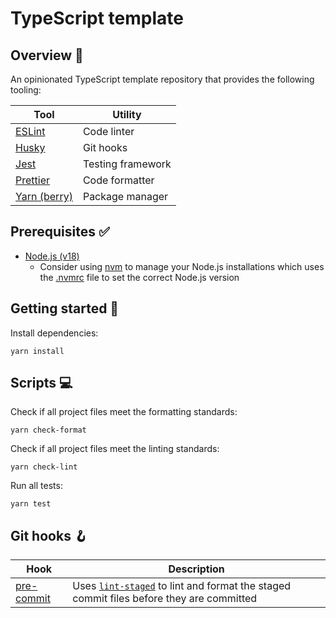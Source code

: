 # TypeScript template

## Overview 📑

An opinionated TypeScript template repository that provides the following tooling:

| Tool                                                           | Utility           |
| -------------------------------------------------------------- | ----------------- |
| [ESLint](https://eslint.org/docs/latest/)                      | Code linter       |
| [Husky](https://typicode.github.io/husky/getting-started.html) | Git hooks         |
| [Jest](https://jestjs.io/docs/getting-started)                 | Testing framework |
| [Prettier](https://prettier.io/docs/en/)                       | Code formatter    |
| [Yarn (berry)](https://yarnpkg.com/getting-started)            | Package manager   |

## Prerequisites ✅

- [Node.js (v18)](https://nodejs.org/en)
  - Consider using [nvm](https://github.com/nvm-sh/nvm) to manage your Node.js installations which uses the [.nvmrc](./.nvmrc) file to set the correct Node.js version

## Getting started 🚀

Install dependencies:

```
yarn install
```

## Scripts 💻️

Check if all project files meet the formatting standards:

```
yarn check-format
```

Check if all project files meet the linting standards:

```
yarn check-lint
```

Run all tests:

```
yarn test
```

## Git hooks 🪝

| Hook                              | Description                                                                                                                      |
| --------------------------------- | -------------------------------------------------------------------------------------------------------------------------------- |
| [pre-commit](./.husky/pre-commit) | Uses [`lint-staged`](https://github.com/okonet/lint-staged) to lint and format the staged commit files before they are committed |
